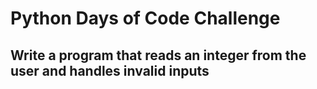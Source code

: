 # Python Days of Code Challenge

## Write a program that reads an integer from the user and handles invalid inputs

